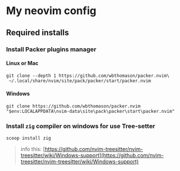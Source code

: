 # My neovim config

## Required installs

### Install Packer plugins manager

#### Linux or Mac

```shell
git clone --depth 1 https://github.com/wbthomason/packer.nvim\
 ~/.local/share/nvim/site/pack/packer/start/packer.nvim
```

#### Windows

```shell
git clone https://github.com/wbthomason/packer.nvim "$env:LOCALAPPDATA\nvim-data\site\pack\packer\start\packer.nvim"
```
### Install `zig` compiler on windows for use Tree-setter

```shell
scoop install zig
```
> info this: [https://github.com/nvim-treesitter/nvim-treesitter/wiki/Windows-support](https://github.com/nvim-treesitter/nvim-treesitter/wiki/Windows-support)
